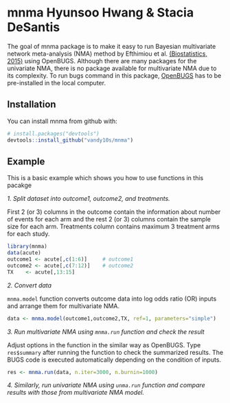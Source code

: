 
<!-- README.md is generated from README.Rmd. Please edit that file -->
mnma
Hyunsoo Hwang & Stacia DeSantis
====

The goal of mnma package is to make it easy to run Bayesian multivariate network meta-analysis (NMA) method by Efthimiou et al. [(Biostatistics, 2015)](https://www.ncbi.nlm.nih.gov/pubmed/?term=Joint+synthesis+of+multiple+correlated+outcomes+in+networks+of+interventions) using OpenBUGS. Although there are many packages for the univariate NMA, there is no package available for multivariate NMA due to its complexity. To run bugs command in this package, [OpenBUGS](http://www.openbugs.net/w/Downloads) has to be pre-installed in the local computer.

Installation
------------

You can install mnma from github with:

``` r
# install.packages("devtools")
devtools::install_github("vandy10s/mnma")
```

Example
-------

This is a basic example which shows you how to use functions in this pacakge

*1. Split dataset into outcome1, outcome2, and treatments.*

First 2 (or 3) columns in the outcome contain the information about number of events for each arm and the rest 2 (or 3) columns contain the sample size for each arm. Treatments column contains maximum 3 treatment arms for each study.

``` r
library(mnma)
data(acute)
outcome1 <- acute[,c(1:6)]     # outcome1
outcome2 <- acute[,c(7:12)]    # outcome2
TX    <- acute[,13:15]
```

*2. Convert data*

`mnma.model` function converts outcome data into log odds ratio (OR) inputs and arrange them for multivariate NMA.

``` r
data <- mnma.model(outcome1,outcome2,TX, ref=1, parameters="simple")
```

*3. Run multivariate NMA using `mnma.run` function and check the result*

Adjust options in the function in the similar way as OpenBUGS. Type `res$summary` after running the function to check the summarized results. The BUGS code is executed automatically depending on the condition of inputs.

``` r
res <- mnma.run(data, n.iter=3000, n.burnin=1000)
```

*4. Similarly, run univariate NMA using `unma.run` function and compare results with those from multivariate NMA model.*

